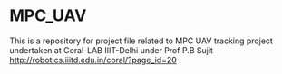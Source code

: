 # MPC_UAV

This is a repository for project file related to MPC UAV tracking project undertaken at Coral-LAB IIIT-Delhi under Prof P.B Sujit http://robotics.iiitd.edu.in/coral/?page_id=20 .


